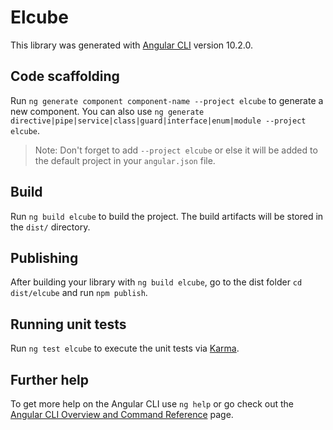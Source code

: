 # Elcube

This library was generated with [Angular CLI](https://github.com/angular/angular-cli) version 10.2.0.

## Code scaffolding

Run `ng generate component component-name --project elcube` to generate a new component. You can also use `ng generate directive|pipe|service|class|guard|interface|enum|module --project elcube`.
> Note: Don't forget to add `--project elcube` or else it will be added to the default project in your `angular.json` file. 

## Build

Run `ng build elcube` to build the project. The build artifacts will be stored in the `dist/` directory.

## Publishing

After building your library with `ng build elcube`, go to the dist folder `cd dist/elcube` and run `npm publish`.

## Running unit tests

Run `ng test elcube` to execute the unit tests via [Karma](https://karma-runner.github.io).

## Further help

To get more help on the Angular CLI use `ng help` or go check out the [Angular CLI Overview and Command Reference](https://angular.io/cli) page.
